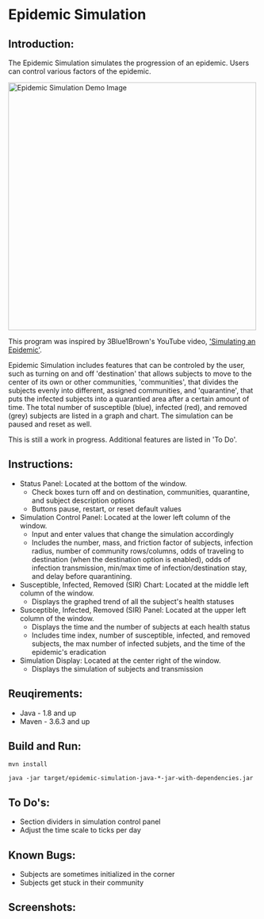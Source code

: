 Epidemic Simulation
===================
Introduction:
-------------

The Epidemic Simulation simulates the progression of an epidemic. Users can control various factors of the epidemic.

<img src="./docs/epidemic-simulation-demo.gif" width="500" alt="Epidemic Simulation Demo Image" title="Epidemic Simulation Demo">


This program was inspired by 3Blue1Brown's YouTube video,  ['Simulating an Epidemic'](https://www.youtube.com/watch?v=gxAaO2rsdIs).

Epidemic Simulation includes features that can be controled by the user, such as turning on and off 'destination' that allows subjects to move to the center of its own or other communities, 'communities', that divides the subjects evenly into different, assigned communities, and 'quarantine', that puts the infected subjects into a quarantied area after a certain amount of time. The total number of susceptible (blue), infected (red), and removed (grey) subjects are listed in a graph and chart. The simulation can be paused and reset as well.

This is still a work in progress. Additional features are listed in 'To Do'.

Instructions:
-------------
* Status Panel: Located at the bottom of the window.
    * Check boxes turn off and on destination, communities, quarantine, and subject description options
    * Buttons pause, restart, or reset default values
* Simulation Control Panel: Located at the lower left column of the window.
    * Input and enter values that change the simulation accordingly
    * Includes 
the number, mass, and friction factor of subjects, infection radius, number of community rows/columns, odds of traveling to destination (when the destination option is enabled), odds of infection transmission, min/max time of infection/destination stay, and delay before quarantining. 
* Susceptible, Infected, Removed (SIR) Chart: Located at the middle left column of the window.
    * Displays the graphed trend of all the subject's health statuses
* Susceptible, Infected, Removed (SIR) Panel: Located at the upper left column of the window.
    * Displays the time and the number of subjects at each health status
    * Includes
time index, number of susceptible, infected, and removed subjects, the max number of infected subjets, and the time of the epidemic's eradication
* Simulation Display: Located at the center right of the window.
    * Displays the simulation of subjects and transmission

Reuqirements:
-------------
* Java - 1.8 and up
* Maven - 3.6.3 and up

Build and Run:
--------------
```shell
mvn install

java -jar target/epidemic-simulation-java-*-jar-with-dependencies.jar
```

To Do's:
-------
* Section dividers in simulation control panel
* Adjust the time scale to ticks per day

Known Bugs:
-----------
* Subjects are sometimes initialized in the corner
* Subjects get stuck in their community

Screenshots:
------------

